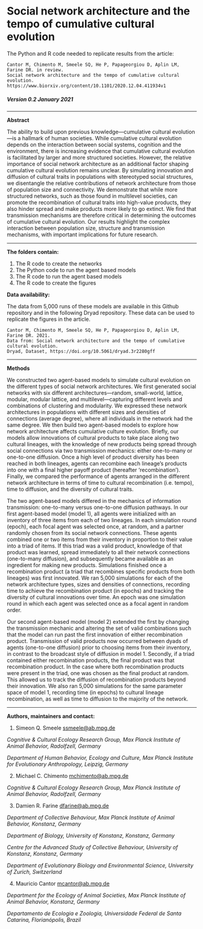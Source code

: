 # Social network architecture and the tempo of cumulative cultural evolution

The Python and R code needed to replicate results from the article:

```
Cantor M, Chimento M, Smeele SQ, He P, Papageorgiou D, Aplin LM, Farine DR. in review. 
Social network architecture and the tempo of cumulative cultural evolution. 
https://www.biorxiv.org/content/10.1101/2020.12.04.411934v1
```

##### Version 0.2 January 2021

------------------------------------------------

**Abstract**

The ability to build upon previous knowledge—cumulative cultural evolution—is a hallmark of human societies. While cumulative cultural evolution depends on the interaction between social systems, cognition and the environment, there is increasing evidence that cumulative cultural evolution is facilitated by larger and more structured societies. However, the relative importance of social network architecture as an additional factor shaping cumulative cultural evolution remains unclear. By simulating innovation and diffusion of cultural traits in populations with stereotyped social structures, we disentangle the relative contributions of network architecture from those of population size and connectivity. We demonstrate that while more structured networks, such as those found in multilevel societies, can promote the recombination of cultural traits into high-value products, they also hinder spread and make products more likely to go extinct. We find that transmission mechanisms are therefore critical in determining the outcomes of cumulative cultural evolution. Our results highlight the complex interaction between population size, structure and transmission mechanisms, with important implications for future research.


------------------------------------------------

**The folders contain:**

1. The R code to create the networks
2. The Python code to run the agent based models
3. The R code to run the agent based models
4. The R code to create the figures


**Data availability:**

The data from 5,000 runs of these models are available in this Github repository and in the following  Dryad repository. These data can be used to replicate the figures in the article.


```
Cantor M, Chimento M, Smeele SQ, He P, Papageorgiou D, Aplin LM, Farine DR. 2021.
Data from: Social network architecture and the tempo of cumulative cultural evolution.
Dryad, Dataset, https://doi.org/10.5061/dryad.3r2280gff
```


------------------------------------------------

**Methods**

We constructed two agent-based models to simulate cultural evolution on the different types of social network architectures. We first generated social networks with six different architectures—random, small-world, lattice, modular, modular lattice, and multilevel—capturing different levels and combinations of clustering and modularity. We expressed these network architectures in populations with different sizes and densities of connections (average degree), where all individuals in the network had the same degree. We then build two agent-based models to explore how network architecture affects cumulative culture evolution. Briefly, our models allow innovations of cultural products to take place along two cultural lineages, with the knowledge of new products being spread through social connections via two transmission mechanics: either one-to-many or one-to-one diffusion. Once a high level of product diversity has been reached in both lineages, agents can recombine each lineage’s products into one with a final higher payoff product (hereafter ‘recombination’). Finally, we compared the performance of agents arranged in the different network architecture in terms of time to cultural recombination (i.e. tempo), time to diffusion, and the diversity of cultural traits.

The two agent-based models differed in the mechanics of information transmission: one-to-many versus one-to-one diffusion pathways. In our first agent-based model (model 1), all agents were initialized with an inventory of three items from each of two lineages. In each simulation round (epoch), each focal agent was selected once, at random, and a partner randomly chosen from its social network connections. These agents combined one or two items from their inventory in proportion to their value into a triad of items. If this triad was a valid product, knowledge of that product was learned, spread immediately to all their network connections (one-to-many diffusion), and subsequently became available as an ingredient for making new products. Simulations finished once a recombination product (a triad that recombines specific products from both lineages) was first innovated. We ran 5,000 simulations for each of the network architecture types, sizes and densities of connections, recording time to achieve the recombination product (in epochs) and tracking the diversity of cultural innovations over time. An epoch was one simulation round in which each agent was selected once as a focal agent in random order.

Our second agent-based model (model 2) extended the first by changing the transmission mechanic and altering the set of valid combinations such that the model can run past the first innovation of either recombination product. Transmission of valid products now occurred between dyads of agents (one-to-one diffusion) prior to choosing items from their inventory, in contrast to the broadcast style of diffusion in model 1. Secondly, if a triad contained either recombination products, the final product was that recombination product. In the case where both recombination products were present in the triad, one was chosen as the final product at random. This allowed us to track the diffusion of recombination products beyond their innovation. We also ran 5,000 simulations for the same parameter space of model 1, recording time (in epochs) to cultural lineage recombination, as well as time to diffusion to the majority of the network.



------------------------------------------------

**Authors, maintainers and contact:**


1. Simeon Q. Smeele <ssmeele@ab.mpg.de>

*Cognitive & Cultural Ecology Research Group, Max Planck Institute of Animal Behavior, Radolfzell, Germany*

*Department of Human Behavior, Ecology and Culture, Max Planck Institute for Evolutionary Anthropology, Leipzig, Germany*

2. Michael C. Chimento <mchimento@ab.mpg.de>

*Cognitive & Cultural Ecology Research Group, Max Planck Institute of Animal Behavior, Radolfzell, Germany*

3. Damien R. Farine <dfarine@ab.mpg.de>

*Department of Collective Behaviour, Max Planck Institute of Animal Behavior, Konstanz, Germany*

*Department of Biology, University of Konstanz, Konstanz, Germany*

*Centre for the Advanced Study of Collective Behaviour, University of Konstanz, Konstanz, Germany*

*Department of Evolutionary Biology and Environmental Science, University of Zurich, Switzerland*

4. Mauricio Cantor <mcantor@ab.mpg.de>

*Department for the Ecology of Animal Societies, Max Planck Institute of Animal Behavior, Konstanz, Germany*

*Departamento de Ecologia e Zoologia, Universidade Federal de Santa Catarina, Florianópolis, Brazil*


